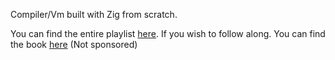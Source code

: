 Compiler/Vm built with Zig from scratch.

You can find the entire playlist [here](https://www.youtube.com/watch?v=RpesrFhViIg&list=PL4RSqOS-pOYzfvxVEqGoeKqakAKTMwQC4). If you wish to follow along.
You can find the book [here](https://compilerbook.com/) (Not sponsored)
